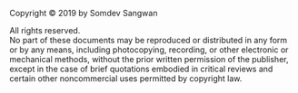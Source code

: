 Copyright © 2019 by Somdev Sangwan

All rights reserved.\
No part of these documents may be reproduced or distributed in any form or by any means, including photocopying, recording, or other electronic or mechanical methods, without the prior written permission of the publisher, except in the case of brief quotations embodied in critical reviews and certain other noncommercial uses permitted by copyright law.
